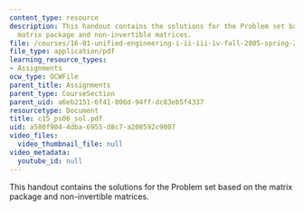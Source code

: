 ```yaml
---
content_type: resource
description: This handout contains the solutions for the Problem set based on the
  matrix package and non-invertible matrices.
file: /courses/16-01-unified-engineering-i-ii-iii-iv-fall-2005-spring-2006/a580f9044dba6955d8c7a208592c9007_c15_ps06_sol.pdf
file_type: application/pdf
learning_resource_types:
- Assignments
ocw_type: OCWFile
parent_title: Assignments
parent_type: CourseSection
parent_uid: a6eb2151-6f41-806d-94ff-dc83eb5f4337
resourcetype: Document
title: c15_ps06_sol.pdf
uid: a580f904-4dba-6955-d8c7-a208592c9007
video_files:
  video_thumbnail_file: null
video_metadata:
  youtube_id: null
---
```

This handout contains the solutions for the Problem set based on the matrix package and non-invertible matrices.